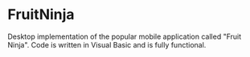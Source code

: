 # FruitNinja
Desktop implementation of the popular mobile application called "Fruit Ninja".  Code is written in Visual Basic and is fully functional.
